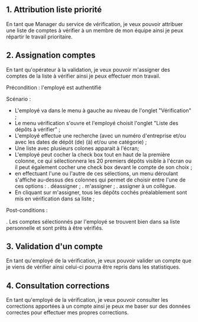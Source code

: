 ## 1. Attribution liste priorité ##
En tant que Manager du service de vérification, je veux pouvoir attribuer une liste de comptes à vérifier à un membre de mon équipe ainsi je peux répartir le travail prioritaire.

## 2. Assignation comptes ##
En tant qu'opérateur à la validation, je veux pouvoir m'assigner des comptes de la liste à vérifier ainsi je peux effectuer mon travail.

Précondition : l'employé est authentifié

Scénario : 
- L'employé va dans le menu à gauche au niveau de l'onglet "Vérification" ;
- Le menu vérification s'ouvre et l'employé choisit l'onglet "Liste des dépôts à vérifier" ;
- L'employé effectue une recherche (avec un numéro d'entreprise et/ou  avec les dates de dépôt (de) (à) et/ou une catégorie) ;
- Une liste avec plusieurs colones apparait à l'écran;
- L'employé peut cocher la check box tout en haut de la première colonne, ce qui sélectionnera les 20 premiers dépôts visible à l'écran ou il peut également cocher une check box devant le compte de son choix ;
- en effectuant l'une ou l'autre de ces sélections, un menu déroulant s'affiche au-dessus des colonnes qui permet de choisir entre l'une de ces options : . déassigner ;
                       . m'assigner ;
                       . assigner à un collègue.
- En cliquant sur m'assigner, tous les dépôts cochés préalablement sont mis en vérification dans sa liste ; 

Post-conditions : 

. Les comptes sélectionnés par l'employé se trouvent bien dans sa liste personnelle et sont prêts à être vérifiés.

## 3. Validation d'un compte ##
En tant qu'employé de la vérification, je veux pouvoir valider un compte que je viens de vérifier ainsi celui-ci pourra être repris dans les statistiques. 

## 4. Consultation corrections ##
En tant qu'employé de la vérification, je veux pouvoir consulter les corrections apportées à un compte ainsi je peux me baser sur des données correctes pour effectuer mes propres corrections. 